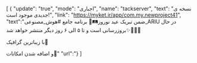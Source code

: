 [
  {
    "update": "true",
    "mode": "اجباری",
    "name": "tackserver",
    "text": "نسخه ی جدیدی موجود است!",
    "link": "https://myket.ir/app/com.my.newproject41",
"text":"ضمن تبریک  عید نوروز🛤️🌹
برنامه جامع #هوش_مصنوعی_ARIU
در حال بروزرسانی است و تا ۵ الی ۶ روز دیگر منتشر خواهد شد✨🧑🏻‍🔧

با زیباترین گرافیک🫠

و اضافه شدن  امکانات👾"
"url":"}
]
